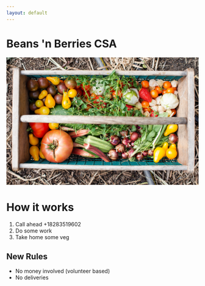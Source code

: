 ```yaml
---
layout: default
---
```

# Beans 'n Berries CSA

![Vegetable Farm](zoe-schaeffer-hmoDcZnB7uw-unsplash.jpg)

# How it works

1.  Call ahead +18283519602
1.  Do some work
1.  Take home some veg

## New Rules

* No money involved (volunteer based)
* No deliveries



